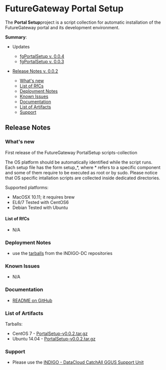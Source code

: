 # FutureGateway Portal Setup
The **Portal Setup**project is a script collection for automatic installation of the FutureGateway portal and its development environment. 

**Summary**:
* Updates
  * [fgPortalSetup v. 0.0.4](https://indigo-dc.gitbooks.io/indigo-datacloud-releases/content/indigo1/second_update_of_indigo-1.html#fg)
  * [fgPortalSetup v. 0.0.3](https://indigo-dc.gitbooks.io/indigo-datacloud-releases/content/indigo1/first_update_of_indigo-1.html#fgps)

* [Release Notes v. 0.0.2](#id1)
  * [What's new](#id2)
  * [List of RfCs](#id3)
  * [Deployment Notes](#id4)
  * [Known Issues](#id5)
  * [Documentation](#id6)
  * [List of Artifacts](#id7)
  * [Support](#id8)


<a id="id1"></a>
## Release Notes

<a id="id2"></a>
### What's new

First release of the FutureGateway PortalSetup scripts-collection

The OS platform should be automatically identified while the script runs. Each setup file has the form setup_*, where * refers to a specific component and some of them require to be executed as root or by sudo. Please notice that OS specific intallation scripts are collected inside dedicated directories.

Supported platforms:
* MacOSX 10.11; it requires brew
* EL6/7 Tested with CentOS6
* Debian Tested with Ubuntu

<a id="id3"></a>
#### List of RfCs 

* N/A

<a id="id4"></a>
### Deployment Notes

* use the [tarballs](id7) from the INDIGO-DC repositories 

<a id="id5"></a>
### Known Issues

* N/A

<a id="id6"></a>
### Documentation

* [README on GitHub](https://github.com/indigo-dc/PortalSetup/blob/master/README.md)

<a id="id7"></a>
### List of Artifacts

Tarballs:
* CentOS 7 - [PortalSetup-v0.0.2.tar.gz](http://repo.indigo-datacloud.eu/repository/indigo/1/centos7/SRPMS/tgz/PortalSetup-v0.0.2.tar.gz)
* Ubuntu 14.04 - [PortalSetup-v0.0.2.tar.gz](http://repo.indigo-datacloud.eu/repository/indigo/1/ubuntu/dists/trusty/main/source/PortalSetup-v0.0.2.tar.gz)


<a id="id8"></a>
### Support

* Please use the [INDIGO - DataCloud CatchAll GGUS Support Unit](
https://wiki.egi.eu/wiki/GGUS:INDIGO_DataCloud_Catch-all_FAQ)


